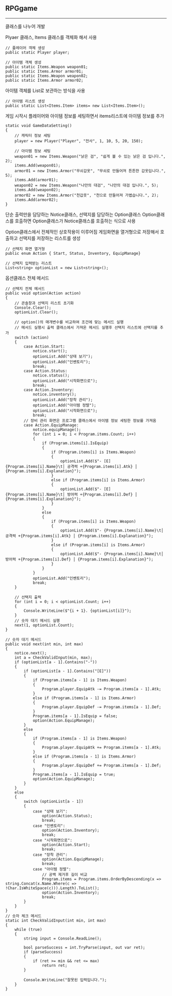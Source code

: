 ## RPGgame

---

클래스를 나누어 개발

Plyaer 클래스, Items 클래스를 객체화 해서 사용

    // 플레이어 객체 생성
    public static Player player;

    // 아이템 객체 생성
    public static Items.Weapon weapon01;
    public static Items.Armor armor01;
    public static Items.Weapon weapon02;
    public static Items.Armor armor02;

아이템 객체를 List로 보관하는 방식을 사용

    // 아이템 리스트 생성
    public static List<Items.Item> items= new List<Items.Item>();

게임 시작시 플레이어와 아이템 정보를 세팅하면서 items리스트에 아이템 정보를 추가

    static void GameDataSetting()
    {
        // 캐릭터 정보 세팅
        player = new Player("Player", "전사", 1, 10, 5, 20, 150);

        // 아이템 정보 세팅
        weapon01 = new Items.Weapon("낡은 검", "쉽게 볼 수 있는 낡은 검 입니다.", 2);
        items.Add(weapon01);
        armor01 = new Items.Armor("무쇠갑옷", "무쇠로 만들어져 튼튼한 갑옷입니다.", 5);
        items.Add(armor01);
        weapon02 = new Items.Weapon("나만의 대검", "나만의 대검 입니다.", 5);
        items.Add(weapon02);
        armor02 = new Items.Armor("천갑옷", "천으로 만들어져 가볍습니다.", 2);
        items.Add(armor02);
    }

단순 출력만을 담당하는 Notice클래스, 선택지를 담당하는 Option클래스
Option클래스를 호출하면 Option클래스가 Notice클래스를 호출하는 식으로 사용

Option클래스에서 전체적인 상호작용이 이루어짐
게임화면을 열거형으로 저장해서 호출하고 선택지를 저장하는 리스트를 생성

    // 선택지 화면 열거형
    public enum Action { Start, Status, Inventory, EquipManage}

    // 선택지 입력받는 리스트
    List<string> optionList = new List<string>();

옵션클래스 전체 메서드

    // 선택지 전체 메서드
    public void option(Action action)
    {
        // 콘솔창과 선택지 리스트 초기화
        Console.Clear();
        optionList.Clear();

        // option()의 매개변수를 비교하여 조건에 맞는 메서드 실행
        // 메서드 실행시 출력 클래스에서 가져온 메서드 실행후 선택지 리스트에 선택지를 추가
        switch (action)
        {
            case Action.Start:
                notice.start();
                optionList.Add("상태 보기");
                optionList.Add("인벤토리");
                break;
            case Action.Status:
                notice.status();
                optionList.Add("시작화면으로");
                break;
            case Action.Inventory:
                notice.inventory();
                optionList.Add("장착 관리");
                optionList.Add("아이템 정렬");
                optionList.Add("시작화면으로");
                break;
            // 장비 관리 화면은 프로그램 클래스에서 아이템 정보 세팅한 정보를 가져옴
            case Action.EquipManage:
                notice.equipManage();
                for (int i = 0; i < Program.items.Count; i++)
                {
                    if (Program.items[i].IsEquip)
                    {
                        if (Program.items[i] is Items.Weapon)
                        {
                            optionList.Add($"- [E]{Program.items[i].Name}\t│ 공격력 +{Program.items[i].Atk} │ {Program.items[i].Explanation}");
                        }
                        else if (Program.items[i] is Items.Armor)
                        {
                            optionList.Add($"- [E]{Program.items[i].Name}\t│ 방어력 +{Program.items[i].Def} │ {Program.items[i].Explanation}");
                        }
                    }
                    else
                    {
                        if (Program.items[i] is Items.Weapon)
                        {
                            optionList.Add($"- {Program.items[i].Name}\t│ 공격력 +{Program.items[i].Atk} │ {Program.items[i].Explanation}");
                        }
                        else if (Program.items[i] is Items.Armor)
                        {
                            optionList.Add($"- {Program.items[i].Name}\t│ 방어력 +{Program.items[i].Def} │ {Program.items[i].Explanation}");
                        }
                    }
                }
                optionList.Add("인벤토리");
                break;
        }

        // 선택지 출력
        for (int i = 0; i < optionList.Count; i++)
        {
            Console.WriteLine($"{i + 1}. {optionList[i]}");
        }
        // 숫자 대기 메서드 실행
        next(1, optionList.Count);
    }

    // 숫자 대기 메서드
    public void next(int min, int max)
    {
        notice.next();
        int a = CheckValidInput(min, max);
        if (optionList[a - 1].Contains("-"))
        {
            if (optionList[a - 1].Contains("[E]"))
            {
                if (Program.items[a - 1] is Items.Weapon)
                {
                    Program.player.EquipAtk -= Program.items[a - 1].Atk;
                }
                else if (Program.items[a - 1] is Items.Armor)
                {
                    Program.player.EquipDef -= Program.items[a - 1].Def;
                }
                Program.items[a - 1].IsEquip = false;
                option(Action.EquipManage);
            }
            else
            {
                if (Program.items[a - 1] is Items.Weapon)
                {
                    Program.player.EquipAtk += Program.items[a - 1].Atk;
                }
                else if (Program.items[a - 1] is Items.Armor)
                {
                    Program.player.EquipDef += Program.items[a - 1].Def;
                }
                Program.items[a - 1].IsEquip = true;
                option(Action.EquipManage);
            }
        }
        else
        {
            switch (optionList[a - 1])
            {
                case "상태 보기":
                    option(Action.Status);
                    break;
                case "인벤토리":
                    option(Action.Inventory);
                    break;
                case "시작화면으로":
                    option(Action.Start);
                    break;
                case "장착 관리":
                    option(Action.EquipManage);
                    break;
                case "아이템 정렬":
                    // 공백 제거후 길이 비교
                    Program.items = Program.items.OrderByDescending(x => string.Concat(x.Name.Where(c => !Char.IsWhiteSpace(c))).Length).ToList();
                    option(Action.Inventory);
                    break;
            }
        }
    }
    // 숫자 체크 메서드
    static int CheckValidInput(int min, int max)
    {
        while (true)
        {
            string input = Console.ReadLine();

            bool parseSuccess = int.TryParse(input, out var ret);
            if (parseSuccess)
            {
                if (ret >= min && ret <= max)
                    return ret;
            }

            Console.WriteLine("잘못된 입력입니다.");
        }
    }

